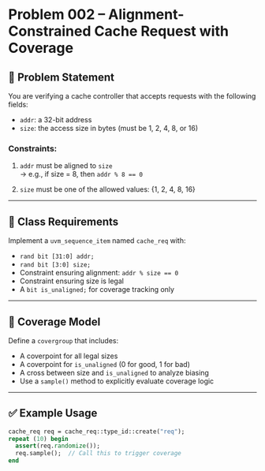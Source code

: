 # Problem 002 – Alignment-Constrained Cache Request with Coverage

## 📝 Problem Statement

You are verifying a cache controller that accepts requests with the following fields:
- `addr`: a 32-bit address
- `size`: the access size in bytes (must be 1, 2, 4, 8, or 16)

### Constraints:
1. `addr` must be aligned to `size`  
   → e.g., if size = 8, then `addr % 8 == 0`

2. `size` must be one of the allowed values: {1, 2, 4, 8, 16}

---

## 🔧 Class Requirements

Implement a `uvm_sequence_item` named `cache_req` with:
- `rand bit [31:0] addr;`
- `rand bit [3:0] size;`
- Constraint ensuring alignment: `addr % size == 0`
- Constraint ensuring size is legal
- A `bit is_unaligned;` for coverage tracking only

---

## 🎯 Coverage Model

Define a `covergroup` that includes:
- A coverpoint for all legal sizes
- A coverpoint for `is_unaligned` (0 for good, 1 for bad)
- A cross between size and `is_unaligned` to analyze biasing
- Use a `sample()` method to explicitly evaluate coverage logic

---

## ✅ Example Usage

```systemverilog
cache_req req = cache_req::type_id::create("req");
repeat (10) begin
  assert(req.randomize());
  req.sample();  // Call this to trigger coverage
end
